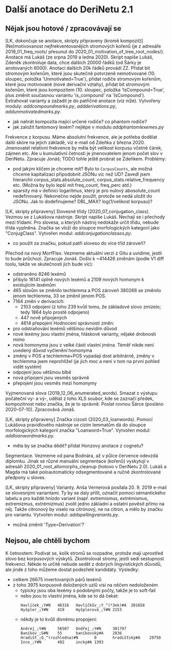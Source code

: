 Další anotace do DeriNetu 2.1
=============================

Nějak jsou hotové / zpracovávají se
-----------------

[LK, dokončuje se anotace, skripty připraveny (kromě kompozit)]
(Ne)motivovanost nejfrekventovanějích stromových kořenů (je z adresáře
2019_01_freq_roots/ přesunut do 2020_01_motivation_of_tree_root_nodes/).
Anotace má Lukáš (ze srpna 2019 a ledna 2020). Skript napíše Lukáš, Zdeněk
zkontroluje data, chce dalších 20000 řádků (od Šárky je anotovaných 6000).
Anotaci dalších 20k řádků provádí ZZ.
Přidat bit stromovým kořenům, které jsou skutečně potvrzeně nemotivované
(10. sloupec, položka 'Unmotivated=True'), přidat rodiče stromovým kořenům,
které jsou motivované (nové derivační vztahy), přidat bit stromovým kořenům,
které jsou kompozitem (10. sloupec, položka 'IsCompound=True', plus změnit
současnou variantu 'is_compound' na 'IsCompound'). Extrahovat varianty
a zažadit je do patřičné anotace (viz níže). Vytvořeny moduly:
*addcompoundmarks.py*, *addderivations.py*, *addunmotivatedmarks.py*.
- jak nahrát kompozita mající určené rodiče? co phantom rodiče?
- jak založit fantomový lexém? nejlépe v modulu *addphantomlexemes.py*

Frekvence z korpusu. Máme absolutní frekvence, ale je potřeba dodělat další
skóre na jejich základě, viz e-mail od Zdeňka z března 2020.
Jmenovatel relativní frekvence by měla být velikost korpusu včetně čárek,
zájmen etc. Ale u kumulativní četnosti je jmenovatelem jenom počet slov
v DeriNetu. Zpracuje Jonáš; TODO tohle ještě probrat se Zdeňkem.
Problémy:
- pod jakým klíčem je chceme mít? Bylo to `CorpusCounts`, ale možná chceme
  kapitalizaci připodobnit JSONu víc než UD? Zavedl jsem hierarchii
  corpus_stats.absolute_count, corpus_stats.relative_frequency etc.
  (Možná by bylo lepší mít freq_count, freq_perc atd.)
- sparsity má v definici logaritmus, který je pro nulový abosolute_count
  nedefinovaný. Nekonečno nejde použít, protože se nedá uložit do JSONu.
  Jak to dodefinujeme? DBL_MAX? log(1/velikost korpusu)?

[LK, skripty připraveny]
Slovesné třídy (2020_07_conjugation_class). Vezmou se z Lukášova
nástroje. Skript napíše Lukáš. Nechají se i přechody mezi třídami. Pro slovesa,
u kterých nástroj nedokáže určit třídu, nebude třída vyplněna.
Značka se vloží do sloupce morfologických kategorií jako "ConjugClass".
Vytvořen modul: *addconjugationclasses.py*.
- co použít za značku, pokud patří sloveso do více tříd zároveň?

Přechod na nový MorfFlex. Vezmeme aktuální verzi z Gitu a uvidíme, jestli to
bude průchozí. Zpracuje Jonáš.
Došlo k ~414426 změnám (podle V1 diff toolu, takže ve skutečnosti jich bude víc):
- odstraněno 8246 lexémů
- přibylo 16141 úplně nových lexémů a 2109 nových homonym k existujícím lexémům
- 465 slovům se změnilo techlemma a POS zároveň
  380268 se změnilo jenom techlemma,
  33 se změnil jenom POS.
- 7164 změn v derivacích:
    - 2103 odpojení (z toho 239 kvůli tomu, že základové slovo zmizelo; tedy
      1864 bylo prostě odpojeno)
    - 447 nově připojených
    - 4614 přepojení
Hodnocení správnosti změn:
- pro odstraňování lexémů většinou nevidím důvod
- nové lexémy jsou vlastní jména, hláskové varianty, nějaké drobnosti mimo
- nová homonyma jsou z velké části vlastní jména. Téměř nikde není uvedený důvod
  vyčlenění homonyma
- změny v POS a techlemma+POS vypadají dost arbitrárně, změny v techlemma jsem
  neprohlížel (je jich moc a není v tom na první pohled vidět systém)
- odpojení jsou většinou blbě
- nová připojení jsou vesměs správně
- přepojení jsou vesměs mezi homonymy

Vyjmenovaná slova (2019_12_06_enumerated_words). Smazat z výstupu počáteční
vy- a vý-, udělat z toho XLS soubor, kde se zaznačí předek, kompozitnost nebo
značka, že je to správně. Poslat rovnou Šárce (posláno 2020-07-10). Zpracovává
Jonáš.

[LK, skripty připraveny]
Značka cizosti (2020_03_loanwords). Pomocí Lukášova pravidlového
nástroje se cizím lemmatům dá do sloupce morfologických kategorií značka
"Loanword=True". Vytvořen modul: *addloanwordmarks.py*.
- měla by se značka dědit? přidat Honzovy anotace z cognetu?

Segmentace. Vezmeme od pana Bodnára, až v půlce července odevzdá diplomku.
Jinak se různé manuální segmentace (kořenů) vyskytují v adresáři
2020_01_root_allomorphs_cleanup (hotovo v DeriNetu 2.0). Lukáš a Magda má také
poloautomaticky odsegmentované a ručně zkontrolované předpony u sloves.

[LK, skripty připraveny]
Varianty. Anša Vernerová posílala 20. 9. 2019 e-mail se slovesnými variantami.
Ty by se daly přilít, označit pomocí sémantického labelu a pro každé hnízdo
variant (např. extremismus, extrémismus, extremizmus, extrémizmus) zvolit jedno
základní a ostatní pověsit přímo na něj. Takže citronový by viselo na citrónový,
ne na citron, a mělo by značku pro variantu.
Vytvořen modul: *addspellingvariants.py*.
- možná změnit 'Type=Derivation'?


Nejsou, ale chtěli bychom
-------------------------

K četnostem: Podívat se, kolik stromů se rozpadne, protože mají uprostřed slovo
bez korpusových výskytů.
Zkontrolovat stromy, jestli sedí sestupnost frekvencí. Někde to určitě nebude
sedět z dobrých lingvistických důvodů, ale jinde z toho můžeme dostat podezřelé
kandidáty.
Výsledky:
- celkem 26675 invertovaných párů lexémů
- z toho 3975 korpusově doložených uzlů visí na něčem nedoloženém
    - typicky jsou oba lexémy s podobnými počty, takže je to soft-fail
    - nebo jsou to vlastní jména, kde se to dá čekat:
      ```
      Havlíček_;Y#N   46316   Havlíčkův_;Y_^(*3ek)#A  201658
      Hyšpler_;Y#N    419     Hyšplerová_;Y#N 2153
      ```
    - někdy je to kvůli divnému propojení:
      ```
      Andrej_;Y#N     56507   Ondřej_;Y#N     301797
      Baníkov_;G#N    55      baníkovský#A    2836
      Hradišť_;G_^(rozhledna)#N       0       hradišťský#A    29750
      Ince_;Y#N       492     incký#A 1393
      ```
